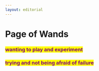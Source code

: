 ```yaml
---
layout: editorial
---
```


# Page of Wands

### <mark style="color:purple;"></mark>

### <mark style="color:purple;">wanting to play and experiment</mark>

### <mark style="color:purple;">trying and not being afraid of failure</mark>

<mark style="color:purple;"></mark>

<mark style="color:purple;"></mark>
